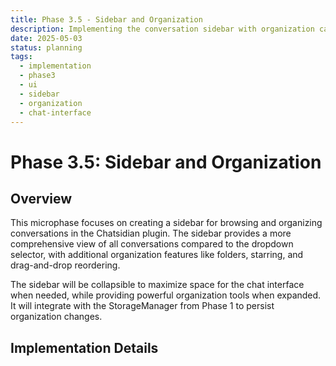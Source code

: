 ```yaml
---
title: Phase 3.5 - Sidebar and Organization
description: Implementing the conversation sidebar with organization capabilities
date: 2025-05-03
status: planning
tags:
  - implementation
  - phase3
  - ui
  - sidebar
  - organization
  - chat-interface
---
```


# Phase 3.5: Sidebar and Organization

## Overview

This microphase focuses on creating a sidebar for browsing and organizing conversations in the Chatsidian plugin. The sidebar provides a more comprehensive view of all conversations compared to the dropdown selector, with additional organization features like folders, starring, and drag-and-drop reordering.

The sidebar will be collapsible to maximize space for the chat interface when needed, while providing powerful organization tools when expanded. It will integrate with the StorageManager from Phase 1 to persist organization changes.

## Implementation Details


